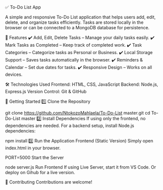✅ To-Do List App

A simple and responsive To-Do List application that helps users add, edit, delete, and organize tasks efficiently. Tasks are stored locally in the browser or can be connected to a MongoDB database for persistence.

🚀 Features
✔️ Add, Edit, Delete Tasks – Manage your daily tasks easily.
✔️ Mark Tasks as Completed – Keep track of completed work.
✔️ Task Categories – Categorize tasks as Personal or Business.
✔️ Local Storage Support – Saves tasks automatically in the browser.
✔️ Reminders & Calendar – Set due dates for tasks.
✔️ Responsive Design – Works on all devices.

🛠️ Technologies Used
Frontend: HTML, CSS, JavaScript
Backend: Node.js, Express.js
Version Control: Git & GitHub

🏁 Getting Started
1️⃣ Clone the Repository

git clone https://github.com/NtokozoMahlaela/To-Do-List master.git
cd To-Do-List master
2️⃣ Install Dependencies
If using only the frontend, no dependencies are needed.
For a backend setup, install Node.js dependencies:

npm install
3️⃣ Run the Application
Frontend (Static Version)
Simply open index.html in your browser.

PORT=5000
Start the Server

node server.js
Run Frontend If using Live Server, start it from VS Code.
Or deploy on Gihub for a live version.

🤝 Contributing
Contributions are welcome!
